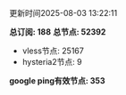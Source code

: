 更新时间2025-08-03 13:22:11

**总订阅: 188**
**总节点: 52392**
- vless节点: 25167
- hysteria2节点: 9

**google ping有效节点: 353**
